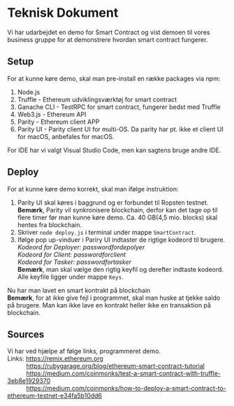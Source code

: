 # Teknisk Dokument
Vi har udarbejdet en demo for Smart Contract og vist demoen til vores business gruppe for at demonstrere hvordan smart 
contract fungerer. 

## Setup
For at kunne køre demo, skal man pre-install en række packages via npm: 
1. Node.js
2. Truffle - Ethereum udviklingsværktøj for smart contract
3. Ganache CLI - TestRPC for smart contract, fungerer bedst med Truffle
4. Web3.js - Ethereum API
5. Parity - Ethereum client APP
6. Parity UI - Parity client UI for multi-OS. Da parity har pt. ikke et client UI for macOS, anbefales for macOS.

For IDE har vi valgt Visual Studio Code, men kan sagtens bruge andre IDE.

## Deploy
For at kunne køre demo korrekt, skal man ifølge instruktion:
1. Parity UI skal køres i baggrund og er forbundet til Ropsten testnet. <br/>
**Bemærk**, Parity vil synkronisere blockchain, derfor kan det tage op til flere timer før man kunne køre demo. Ca. 40 GB(4,5 mio. blocks) skal hentes fra blockchain.
2. Skriver `node deploy.js` i terminal under mappe `SmartContract`.
3. Ifølge pop up-vinduer i Pariry UI indtaster de rigtige kodeord til brugere. <br/>
*Kodeord for Deployer: passwordfordepolyer* <br/>
*Kodeord for Client: passwordforclient* <br/>
*Kodeord for Tasker: passwordfortasker* <br/>
**Bemærk**, man skal vælge den rigtig keyfil og derefter indtaste kodeord. Alle keyfile ligger under mappe `Keys`.

Nu har man lavet en smart kontrakt på blockchain <br/>
**Bemærk**, for at ikke give fejl i programmet, skal man huske at tjekke saldo på brugere. Man kan ikke lave en kontrakt heller ikke en transaktion på blockchain.

## Sources
Vi har ved hjælpe af følge links, programmeret demo. <br/>
Links: https://remix.ethereum.org <br/>
&nbsp; &nbsp; &nbsp; &nbsp; &nbsp; &nbsp;https://rubygarage.org/blog/ethereum-smart-contract-tutorial <br/>
&nbsp; &nbsp; &nbsp; &nbsp; &nbsp; &nbsp;https://medium.com/coinmonks/test-a-smart-contract-with-truffle-3eb8e1929370 <br/>
&nbsp; &nbsp; &nbsp; &nbsp; &nbsp; &nbsp;https://medium.com/coinmonks/how-to-deploy-a-smart-contract-to-ethereum-testnet-e34fa5b10dd6 <br/>
